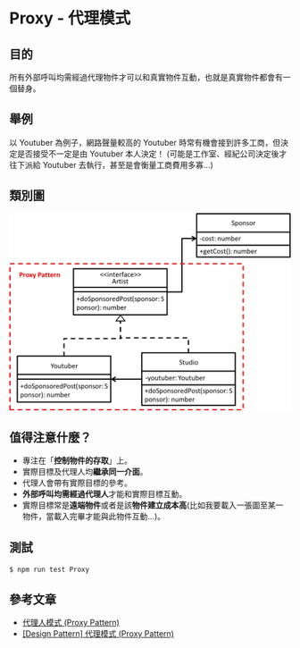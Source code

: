 # Proxy - 代理模式
## 目的
所有外部呼叫均需經過代理物件才可以和真實物件互動，也就是真實物件都會有一個替身。

## 舉例
以 Youtuber 為例子，網路聲量較高的 Youtuber 時常有機會接到許多工商，但決定是否接受不一定是由 Youtuber 本人決定！
(可能是工作室、經紀公司決定後才往下派給 Youtuber 去執行，甚至是會衡量工商費用多寡...)

## 類別圖
![Image](uml/example.jpg)

## 值得注意什麼？
- 專注在「**控制物件的存取**」上。
- 實際目標及代理人均**繼承同一介面**。
- 代理人會帶有實際目標的參考。
- **外部呼叫均需經過代理人**才能和實際目標互動。
- 實際目標常是**遠端物件**或者是該**物件建立成本高**(比如我要載入一張圖至某一物件，當載入完畢才能與此物件互動...)。

## 測試
```
$ npm run test Proxy
```

## 參考文章
 - [代理人模式 (Proxy Pattern)](http://corrupt003-design-pattern.blogspot.com/2016/10/proxy-pattern.html)
 - [\[Design Pattern\] 代理模式 (Proxy Pattern)](http://glj8989332.blogspot.com/2018/04/design-pattern-proxy-pattern.html)